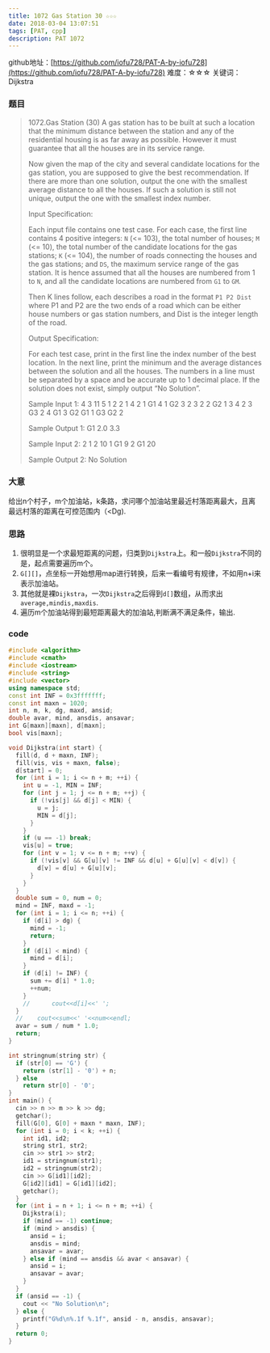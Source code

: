 ```yaml
---
title: 1072 Gas Station 30 ☆☆☆
date: 2018-03-04 13:07:51
tags: [PAT, cpp]
description: PAT 1072
---
```


github地址：[https://github.com/iofu728/PAT-A-by-iofu728](https://github.com/iofu728/PAT-A-by-iofu728)
难度：☆☆☆
关键词：Dijkstra
### 题目

> 1072.Gas Station (30)
> A gas station has to be built at such a location that the minimum distance between the station and any of the residential housing is as far away as possible. However it must guarantee that all the houses are in its service range.
>
> Now given the map of the city and several candidate locations for the gas station, you are supposed to give the best recommendation. If there are more than one solution, output the one with the smallest average distance to all the houses. If such a solution is still not unique, output the one with the smallest index number.
>
> Input Specification:
>
> Each input file contains one test case. For each case, the first line contains 4 positive integers: `N` (<= 103), the total number of houses; `M` (<= 10), the total number of the candidate locations for the gas stations; `K` (<= 104), the number of roads connecting the houses and the gas stations; and `DS`, the maximum service range of the gas station. It is hence assumed that all the houses are numbered from 1 to `N`, and all the candidate locations are numbered from `G1` to `GM`.
>
> Then K lines follow, each describes a road in the format
> `P1 P2 Dist`
> where P1 and P2 are the two ends of a road which can be either house numbers or gas station numbers, and Dist is the integer length of the road.
>
> Output Specification:
>
> For each test case, print in the first line the index number of the best location. In the next line, print the minimum and the average distances between the solution and all the houses. The numbers in a line must be separated by a space and be accurate up to 1 decimal place. If the solution does not exist, simply output “No Solution”.
>
> Sample Input 1:
> 4 3 11 5
> 1 2 2
> 1 4 2
> 1 G1 4
> 1 G2 3
> 2 3 2
> 2 G2 1
> 3 4 2
> 3 G3 2
> 4 G1 3
> G2 G1 1
> G3 G2 2
>
> Sample Output 1:
> G1
> 2.0 3.3
>
> Sample Input 2:
> 2 1 2 10
> 1 G1 9
> 2 G1 20
>
> Sample Output 2:
> No Solution
### 大意
给出n个村子，m个加油站，k条路，求问哪个加油站里最近村落距离最大，且离最远村落的距离在可控范围内（<Dg).
### 思路
1. 很明显是一个求最短距离的问题，归类到`Dijkstra`上。和一般`Dijkstra`不同的是，起点需要遍历m个。
2. `G[][]`，点坐标一开始想用map进行转换，后来一看编号有规律，不如用n+i来表示加油站。
3. 其他就是裸`Dijkstra`，一次`Dijkstra`之后得到`d[]`数组，从而求出`average,mindis,maxdis`.
4. 遍历m个加油站得到最短距离最大的加油站,判断满不满足条件，输出.
### code
```cpp
#include <algorithm>
#include <cmath>
#include <iostream>
#include <string>
#include <vector>
using namespace std;
const int INF = 0x3fffffff;
const int maxn = 1020;
int n, m, k, dg, maxd, ansid;
double avar, mind, ansdis, ansavar;
int G[maxn][maxn], d[maxn];
bool vis[maxn];

void Dijkstra(int start) {
  fill(d, d + maxn, INF);
  fill(vis, vis + maxn, false);
  d[start] = 0;
  for (int i = 1; i <= n + m; ++i) {
    int u = -1, MIN = INF;
    for (int j = 1; j <= n + m; ++j) {
      if (!vis[j] && d[j] < MIN) {
        u = j;
        MIN = d[j];
      }
    }
    if (u == -1) break;
    vis[u] = true;
    for (int v = 1; v <= n + m; ++v) {
      if (!vis[v] && G[u][v] != INF && d[u] + G[u][v] < d[v]) {
        d[v] = d[u] + G[u][v];
      }
    }
  }
  double sum = 0, num = 0;
  mind = INF, maxd = -1;
  for (int i = 1; i <= n; ++i) {
    if (d[i] > dg) {
      mind = -1;
      return;
    }
    if (d[i] < mind) {
      mind = d[i];
    }
    if (d[i] != INF) {
      sum += d[i] * 1.0;
      ++num;
    }
    //      cout<<d[i]<<' ';
  }
  //    cout<<sum<<' '<<num<<endl;
  avar = sum / num * 1.0;
  return;
}

int stringnum(string str) {
  if (str[0] == 'G') {
    return (str[1] - '0') + n;
  } else
    return str[0] - '0';
}
int main() {
  cin >> n >> m >> k >> dg;
  getchar();
  fill(G[0], G[0] + maxn * maxn, INF);
  for (int i = 0; i < k; ++i) {
    int id1, id2;
    string str1, str2;
    cin >> str1 >> str2;
    id1 = stringnum(str1);
    id2 = stringnum(str2);
    cin >> G[id1][id2];
    G[id2][id1] = G[id1][id2];
    getchar();
  }
  for (int i = n + 1; i <= n + m; ++i) {
    Dijkstra(i);
    if (mind == -1) continue;
    if (mind > ansdis) {
      ansid = i;
      ansdis = mind;
      ansavar = avar;
    } else if (mind == ansdis && avar < ansavar) {
      ansid = i;
      ansavar = avar;
    }
  }
  if (ansid == -1) {
    cout << "No Solution\n";
  } else {
    printf("G%d\n%.1f %.1f", ansid - n, ansdis, ansavar);
  }
  return 0;
}

```
